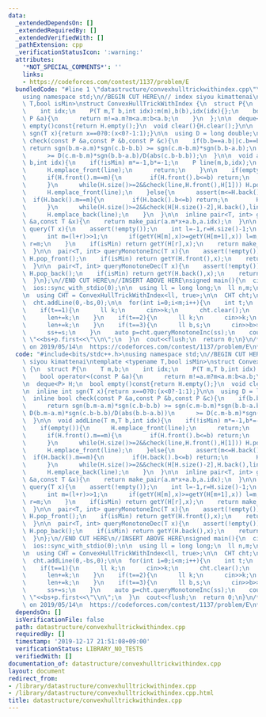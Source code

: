 ```yaml
---
data:
  _extendedDependsOn: []
  _extendedRequiredBy: []
  _extendedVerifiedWith: []
  _pathExtension: cpp
  _verificationStatusIcon: ':warning:'
  attributes:
    '*NOT_SPECIAL_COMMENTS*': ''
    links:
    - https://codeforces.com/contest/1137/problem/E
  bundledCode: "#line 1 \"datastructure/convexhulltrickwithindex.cpp\"\n#include<bits/stdc++.h>\n\
    using namespace std;\n//BEGIN CUT HERE\n// index siyou kimattenai\ntemplate <typename\
    \ T,bool isMin>\nstruct ConvexHullTrickWithIndex {\n  struct P{\n    T m,b;\n\
    \    int idx;\n    P(T m,T b,int idx):m(m),b(b),idx(idx){};\n    bool operator<(const\
    \ P &a){\n      return m!=a.m?m<a.m:b<a.b;\n    }\n  };\n\n  deque<P> H;\n  bool\
    \ empty()const{return H.empty();}\n  void clear(){H.clear();}\n\n  inline int\
    \ sgn(T x){return x==0?0:(x<0?-1:1);}\n\n  using D = long double;\n  inline bool\
    \ check(const P &a,const P &b,const P &c){\n    if(b.b==a.b||c.b==b.b)\n     \
    \ return sgn(b.m-a.m)*sgn(c.b-b.b) >= sgn(c.m-b.m)*sgn(b.b-a.b);\n    return D(b.m-a.m)*sgn(c.b-b.b)/D(abs(b.b-a.b))\n\
    \      >= D(c.m-b.m)*sgn(b.b-a.b)/D(abs(c.b-b.b));\n  }\n\n  void addLine(T m,T\
    \ b,int idx){\n    if(!isMin) m*=-1,b*=-1;\n    P line(m,b,idx);\n    if(empty()){\n\
    \      H.emplace_front(line);\n      return;\n    }\n\n    if(empty()||H.front().m<=m){\n\
    \      if(H.front().m==m){\n        if(H.front().b<=b) return;\n        H.pop_front();\n\
    \      }\n      while(H.size()>=2&&check(line,H.front(),H[1])) H.pop_front();\n\
    \      H.emplace_front(line);\n    }else{\n      assert(m<=H.back().m);\n    \
    \  if(H.back().m==m){\n        if(H.back().b<=b) return;\n        H.pop_back();\n\
    \      }\n      while(H.size()>=2&&check(H[H.size()-2],H.back(),line)) H.pop_back();\n\
    \      H.emplace_back(line);\n    }\n  }\n\n  inline pair<T, int> getY(const P\
    \ &a,const T &x){\n    return make_pair(a.m*x+a.b,a.idx);\n  }\n\n  pair<T, int>\
    \ query(T x){\n    assert(!empty());\n    int l=-1,r=H.size()-1;\n    while(l+1<r){\n\
    \      int m=(l+r)>>1;\n      if(getY(H[m],x)>=getY(H[m+1],x)) l=m;\n      else\
    \ r=m;\n    }\n    if(isMin) return getY(H[r],x);\n    return make_pair(-getY(H[r],x).first,H[r].idx);\n\
    \  }\n\n  pair<T, int> queryMonotoneInc(T x){\n    assert(!empty());\n    while(H.size()>=2&&getY(H.front(),x)>=getY(H[1],x))\
    \ H.pop_front();\n    if(isMin) return getY(H.front(),x);\n    return make_pair(-getY(H.front(),x).first,H.front().idx);\n\
    \  }\n\n  pair<T, int> queryMonotoneDec(T x){\n    assert(!empty());\n    while(H.size()>=2&&getY(H.back(),x)>=getY(H[H.size()-2],x))\
    \ H.pop_back();\n    if(isMin) return getY(H.back(),x);\n    return make_pair(-getY(H.back(),x).first,H.back().idx);\n\
    \  }\n};\n//END CUT HERE\n//INSERT ABOVE HERE\nsigned main(){\n  cin.tie(0);\n\
    \  ios::sync_with_stdio(0);\n\n  using ll = long long;\n  ll n,m;\n  cin>>n>>m;\n\
    \n  using CHT = ConvexHullTrickWithIndex<ll, true>;\n\n  CHT cht;\n  ll bs=0,ss=0,len=n;\n\
    \  cht.addLine(0,-bs,0);\n\n  for(int i=0;i<m;i++){\n    int t;\n    cin>>t;\n\
    \    if(t==1){\n      ll k;\n      cin>>k;\n      cht.clear();\n      cht.addLine(0,-bs,0);\n\
    \      len+=k;\n    }\n    if(t==2){\n      ll k;\n      cin>>k;\n      cht.addLine(len,-(bs+len*ss),len);\n\
    \      len+=k;\n    }\n    if(t==3){\n      ll b,s;\n      cin>>b>>s;\n      bs+=b;\n\
    \      ss+=s;\n    }\n    auto p=cht.queryMonotoneInc(ss);\n    cout<<p.second+1<<\"\
    \ \"<<bs+p.first<<\"\\n\";\n  }\n  cout<<flush;\n  return 0;\n}\n/*\n  verified\
    \ on 2019/05/14\n  https://codeforces.com/contest/1137/problem/E\n*/\n"
  code: "#include<bits/stdc++.h>\nusing namespace std;\n//BEGIN CUT HERE\n// index\
    \ siyou kimattenai\ntemplate <typename T,bool isMin>\nstruct ConvexHullTrickWithIndex\
    \ {\n  struct P{\n    T m,b;\n    int idx;\n    P(T m,T b,int idx):m(m),b(b),idx(idx){};\n\
    \    bool operator<(const P &a){\n      return m!=a.m?m<a.m:b<a.b;\n    }\n  };\n\
    \n  deque<P> H;\n  bool empty()const{return H.empty();}\n  void clear(){H.clear();}\n\
    \n  inline int sgn(T x){return x==0?0:(x<0?-1:1);}\n\n  using D = long double;\n\
    \  inline bool check(const P &a,const P &b,const P &c){\n    if(b.b==a.b||c.b==b.b)\n\
    \      return sgn(b.m-a.m)*sgn(c.b-b.b) >= sgn(c.m-b.m)*sgn(b.b-a.b);\n    return\
    \ D(b.m-a.m)*sgn(c.b-b.b)/D(abs(b.b-a.b))\n      >= D(c.m-b.m)*sgn(b.b-a.b)/D(abs(c.b-b.b));\n\
    \  }\n\n  void addLine(T m,T b,int idx){\n    if(!isMin) m*=-1,b*=-1;\n    P line(m,b,idx);\n\
    \    if(empty()){\n      H.emplace_front(line);\n      return;\n    }\n\n    if(empty()||H.front().m<=m){\n\
    \      if(H.front().m==m){\n        if(H.front().b<=b) return;\n        H.pop_front();\n\
    \      }\n      while(H.size()>=2&&check(line,H.front(),H[1])) H.pop_front();\n\
    \      H.emplace_front(line);\n    }else{\n      assert(m<=H.back().m);\n    \
    \  if(H.back().m==m){\n        if(H.back().b<=b) return;\n        H.pop_back();\n\
    \      }\n      while(H.size()>=2&&check(H[H.size()-2],H.back(),line)) H.pop_back();\n\
    \      H.emplace_back(line);\n    }\n  }\n\n  inline pair<T, int> getY(const P\
    \ &a,const T &x){\n    return make_pair(a.m*x+a.b,a.idx);\n  }\n\n  pair<T, int>\
    \ query(T x){\n    assert(!empty());\n    int l=-1,r=H.size()-1;\n    while(l+1<r){\n\
    \      int m=(l+r)>>1;\n      if(getY(H[m],x)>=getY(H[m+1],x)) l=m;\n      else\
    \ r=m;\n    }\n    if(isMin) return getY(H[r],x);\n    return make_pair(-getY(H[r],x).first,H[r].idx);\n\
    \  }\n\n  pair<T, int> queryMonotoneInc(T x){\n    assert(!empty());\n    while(H.size()>=2&&getY(H.front(),x)>=getY(H[1],x))\
    \ H.pop_front();\n    if(isMin) return getY(H.front(),x);\n    return make_pair(-getY(H.front(),x).first,H.front().idx);\n\
    \  }\n\n  pair<T, int> queryMonotoneDec(T x){\n    assert(!empty());\n    while(H.size()>=2&&getY(H.back(),x)>=getY(H[H.size()-2],x))\
    \ H.pop_back();\n    if(isMin) return getY(H.back(),x);\n    return make_pair(-getY(H.back(),x).first,H.back().idx);\n\
    \  }\n};\n//END CUT HERE\n//INSERT ABOVE HERE\nsigned main(){\n  cin.tie(0);\n\
    \  ios::sync_with_stdio(0);\n\n  using ll = long long;\n  ll n,m;\n  cin>>n>>m;\n\
    \n  using CHT = ConvexHullTrickWithIndex<ll, true>;\n\n  CHT cht;\n  ll bs=0,ss=0,len=n;\n\
    \  cht.addLine(0,-bs,0);\n\n  for(int i=0;i<m;i++){\n    int t;\n    cin>>t;\n\
    \    if(t==1){\n      ll k;\n      cin>>k;\n      cht.clear();\n      cht.addLine(0,-bs,0);\n\
    \      len+=k;\n    }\n    if(t==2){\n      ll k;\n      cin>>k;\n      cht.addLine(len,-(bs+len*ss),len);\n\
    \      len+=k;\n    }\n    if(t==3){\n      ll b,s;\n      cin>>b>>s;\n      bs+=b;\n\
    \      ss+=s;\n    }\n    auto p=cht.queryMonotoneInc(ss);\n    cout<<p.second+1<<\"\
    \ \"<<bs+p.first<<\"\\n\";\n  }\n  cout<<flush;\n  return 0;\n}\n/*\n  verified\
    \ on 2019/05/14\n  https://codeforces.com/contest/1137/problem/E\n*/\n"
  dependsOn: []
  isVerificationFile: false
  path: datastructure/convexhulltrickwithindex.cpp
  requiredBy: []
  timestamp: '2019-12-17 21:51:08+09:00'
  verificationStatus: LIBRARY_NO_TESTS
  verifiedWith: []
documentation_of: datastructure/convexhulltrickwithindex.cpp
layout: document
redirect_from:
- /library/datastructure/convexhulltrickwithindex.cpp
- /library/datastructure/convexhulltrickwithindex.cpp.html
title: datastructure/convexhulltrickwithindex.cpp
---
```

